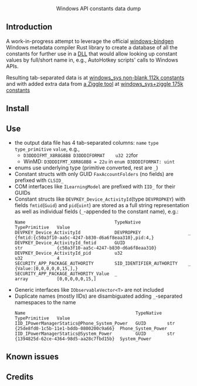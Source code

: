 <p align="center">
Windows API constants data dump
<br>
</p>

<p align="center">  
</p>


## Introduction
A work-in-progress attempt to leverage the official [windows-bindgen](https://crates.io/crates/windows-bindgen) Windows metadata compiler Rust library to create a database of all the constants for further use in a [DLL](https://github.com/eugenesvk/winAPIconst/) that would allow looking up constant values by full/short name in, e.g., AutoHotkey scripts' calls to Windows APIs.

Resulting tab-separated data is at [windows_sys non-blank 112k constants](../../raw/data/data/winConst_Valid_112k.txt.rar) and with added extra data from [a Ziggle tool](https://www.autohotkey.com/boards/viewtopic.php?f=83&t=99581) at [windows_sys+ziggle 175k constants](../../raw/data/data/winConst_Valid_ziggle_175k.rar)

## Install

## Use

- the output data file has 4 tab-separated columns: `name` `type` `type_primitive` `value`, e.g.,
  - `D3DDDIFMT_X8R8G8B8	D3DDDIFORMAT	u32	22`for
  - WinMD: `D3DDDIFMT_X8R8G8B8 = 22u` in `enum D3DDDIFORMAT: uint`
- enums use underlying type (primitive converted, rest are `_`)
- Constant structs with only GUID `FaxAccountFolders` (no fields) are prefixed with `CLSID_`
- COM interfaces like `ILearningModel` are prefixed with `IID_` for their GUIDs
- Constant structs like `DEVPKEY_Device_ActivityId`(type `DEVPROPKEY`) with fields `fmtid`(`Guid`) and `pid`(`uint`) are stored as a full string representation as well as individual fields (`_`-appended to the constant name), e.g.:
  ```
  Name                                	TypeNative              	TypePrimitive	Value
  DEVPKEY_Device_ActivityId           	DEVPROPKEY              	_            	{fmtid:{c50a3f10-aa5c-4247-b830-d6a6f8eaa310},pid:4,}
  DEVPKEY_Device_ActivityId_fmtid     	GUID                    	str          	{c50a3f10-aa5c-4247-b830-d6a6f8eaa310}
  DEVPKEY_Device_ActivityId_pid       	u32                     	u32          	4
  SECURITY_APP_PACKAGE_AUTHORITY      	SID_IDENTIFIER_AUTHORITY	_            	{Value:[0,0,0,0,0,15,],}
  SECURITY_APP_PACKAGE_AUTHORITY_Value	_                       	array        	[0,0,0,0,0,15,]
  ```
- Generic interfaces like `IObservableVector<T>` are not included
- Duplicate names (mostly IIDs) are disambiguated adding `_`-separated namespaces to the name
  ```
  Name                                       	TypeNative	TypePrimitive	Value
  IID_IPowerManagerStatics@Phone_System_Power	GUID      	str          	{25de8fd0-1c5b-11e1-bddb-0800200c9a66}	Phone_System_Power
  IID_IPowerManagerStatics@System_Power      	GUID      	str          	{1394825d-62ce-4364-98d5-aa28c7fbd15b}	System_Power
  ```


## Known issues

## Credits
